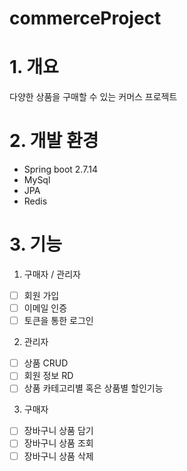 # commerceProject

# 1. 개요
다양한 상품을 구매할 수 있는 커머스 프로젝트

# 2. 개발 환경
- Spring boot 2.7.14
- MySql
- JPA
- Redis

# 3. 기능

1. 구매자 / 관리자
- [ ] 회원 가입
- [ ] 이메일 인증
- [ ] 토큰을 통한 로그인

2. 관리자
- [ ] 상품 CRUD
- [ ] 회원 정보 RD
- [ ] 상품 카테고리별 혹은 상품별 할인기능

3. 구매자
- [ ] 장바구니 상품 담기
- [ ] 장바구니 상품 조회
- [ ] 장바구니 상품 삭제
